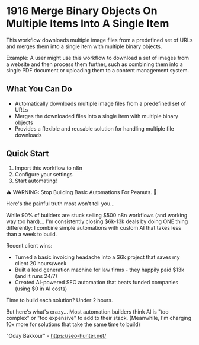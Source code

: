 # 1916 Merge Binary Objects On Multiple Items Into A Single Item

This workflow downloads multiple image files from a predefined set of URLs and merges them into a single item with multiple binary objects.

Example: A user might use this workflow to download a set of images from a website and then process them further, such as combining them into a single PDF document or uploading them to a content management system.

## What You Can Do
- Automatically downloads multiple image files from a predefined set of URLs
- Merges the downloaded files into a single item with multiple binary objects
- Provides a flexible and reusable solution for handling multiple file downloads

## Quick Start
1. Import this workflow to n8n
2. Configure your settings
3. Start automating!

⚠️ WARNING: Stop Building Basic Automations For Peanuts. 🚫

Here's the painful truth most won't tell you...

While 90% of builders are stuck selling $500 n8n workflows (and working way too hard)...
I'm consistently closing $6k-13k deals by doing ONE thing differently:
I combine simple automations with custom AI that takes less than a week to build.

Recent client wins:
* Turned a basic invoicing headache into a $6k project that saves my client 20 hours/week
* Built a lead generation machine for law firms - they happily paid $13k (and it runs 24/7)
* Created AI-powered SEO automation that beats funded companies (using $0 in AI costs)

Time to build each solution? Under 2 hours.

But here's what's crazy...
Most automation builders think AI is "too complex" or "too expensive" to add to their stack.
(Meanwhile, I'm charging 10x more for solutions that take the same time to build)

"Oday Bakkour" - https://seo-hunter.net/
